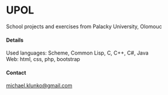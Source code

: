 # UPOL

School projects and exercises from Palacky University, Olomouc     

#### Details    

Used languages: Scheme, Common Lisp, C, C++, C#, Java    
Web: html, css, php, bootstrap    

#### Contact    

[michael.klunko@gmail.com](mailto:michael.klunko@gmail.com)
